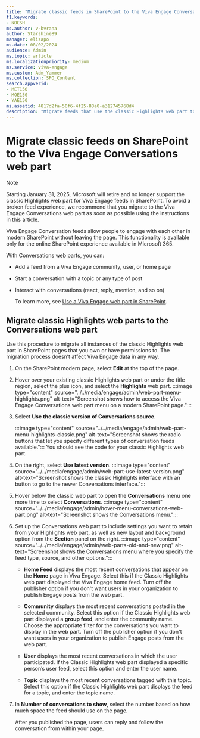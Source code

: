 ```yaml
---
title: "Migrate classic feeds in SharePoint to the Viva Engage Conversations web part"
f1.keywords:
- NOCSH
ms.author: v-bvrana
author: Starshine89
manager: elizapo
ms.date: 08/02/2024
audience: Admin
ms.topic: article
ms.localizationpriority: medium
ms.service: viva-engage
ms.custom: Adm_Yammer
ms.collection: SPO_Content
search.appverid:
- MET150
- MOE150
- YAE150
ms.assetid: 4817d2fa-50f6-4f25-88a0-a312745768d4
description: "Migrate feeds that use the classic Highlights web part to Viva Engage Conversations web parts on your modern SharePoint pages."
---
```


# Migrate classic feeds on SharePoint to the Viva Engage Conversations web part

>[!NOTE]
>Starting January 31, 2025, Microsoft will retire and no longer support the classic Highlights web part for Viva Engage feeds in SharePoint. To avoid a broken feed experience, we recommend that you migrate to the Viva Engage Conversations web part as soon as possible using the instructions in this article.

Viva Engage Conversation feeds allow people to engage with each other in modern SharePoint without leaving the page. This functionality is available only for the online SharePoint experience available in Microsoft 365.

With Conversations web parts, you can:

- Add a feed from a Viva Engage community, user, or home page
- Start a conversation with a topic or any type of post
- Interact with conversations (react, reply, mention, and so on)

  To learn more, see [Use a Viva Engage web part in SharePoint](https://support.microsoft.com/en-us/office/use-a-viva-engage-web-part-in-sharepoint-a53cfa0c-3d09-42c8-a286-1038a81c59da?ui=en-us&rs=en-us&ad=us).

## Migrate classic Highlights web parts to the Conversations web part

Use this procedure to migrate all instances of the classic Highlights web part in SharePoint pages that you own or have permissions to. The migration process doesn’t affect Viva Engage data in any way.

1. On the SharePoint modern page, select **Edit** at the top of the page.

1. Hover over your existing classic Highlights web part or under the title region, select the plus icon, and select the **Highlights** web part.
    :::image type="content" source="../../media/engage/admin/web-part-menu-highlights.png" alt-text="Screenshot shows how to access the Viva Engage Conversations web part menu on a modern SharePoint page.":::

1. Select **Use the classic version of Conversations source**.

    :::image type="content" source="../../media/engage/admin/web-part-menu-highlights-classic.png" alt-text="Screenshot shows the radio buttons that let you specify different types of conversation feeds available.":::
    You should see the code for your classic Highlights web part.

1. On the right, select **Use latest version**.
    :::image type="content" source="../../media/engage/admin/web-part-use-latest-version.png" alt-text="Screenshot shows the classic Highlights interface with an button to go to the newer Conversations interface.":::

1. Hover below the classic web part to open the **Conversations** menu one more time to select **Conversations**.
    :::image type="content" source="../../media/engage/admin/hover-menu-conversations-web-part.png" alt-text="Screenshot shows the Conversations menu.":::

1. Set up the Conversations web part to include settings you want to retain from your Highlights web part, as well as new layout and background option from the **Section** panel on the right.
    :::image type="content" source="../../media/engage/admin/web-parts-old-and-new.png" alt-text="Screenshot shows the Conversations menu where you specify the feed type, source, and other options.":::

    - **Home Feed** displays the most recent conversations that appear on the **Home** page in Viva Engage. Select this if the Classic Highlights web part displayed the Viva Engage home feed. Turn off the publisher option if you don't want users in your organization to publish Engage posts from the web part.

    - **Community** displays the most recent conversations posted in the selected community. Select this option if the Classic Highlights web part displayed a **group feed**, and enter the community name. Choose the appropriate filter for the conversations you want to display in the web part. Turn off the publisher option if you don't want users in your organization to publish Engage posts from the web part.

    - **User** displays the most recent conversations in which the user participated. If the Classic Highlights web part displayed a specific person’s user feed, select this option and enter the user name.
 
    - **Topic** displays the most recent conversations tagged with this topic. Select this option if the Classic Highlights web part displays the feed for a topic, and enter the topic name.
 
1. In **Number of conversations to show**, select the number based on how much space the feed should use on the page.

    After you published the page, users can reply and follow the conversation from within your page.
